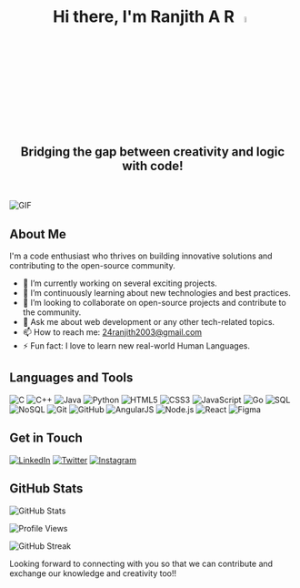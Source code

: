 # <h1 align="center">Hi there, I'm Ranjith A R <img src="https://media.giphy.com/media/hvRJCLFzcasrR4ia7z/giphy.gif" width="5%"></a> </h1>
<h2 align="center"> Bridging the gap between creativity and logic with code!</h2>
<br>

![GIF](https://images-wixmp-ed30a86b8c4ca887773594c2.wixmp.com/f/c83c004e-1370-4756-88e5-4071de797088/dgdq8br-09cc7ad6-a021-47a5-b0e0-917b12b0f7a7.gif?token=eyJ0eXAiOiJKV1QiLCJhbGciOiJIUzI1NiJ9.eyJzdWIiOiJ1cm46YXBwOjdlMGQxODg5ODIyNjQzNzNhNWYwZDQxNWVhMGQyNmUwIiwiaXNzIjoidXJuOmFwcDo3ZTBkMTg4OTgyMjY0MzczYTVmMGQ0MTVlYTBkMjZlMCIsIm9iaiI6W1t7InBhdGgiOiJcL2ZcL2M4M2MwMDRlLTEzNzAtNDc1Ni04OGU1LTQwNzFkZTc5NzA4OFwvZGdkcThici0wOWNjN2FkNi1hMDIxLTQ3YTUtYjBlMC05MTdiMTJiMGY3YTcuZ2lmIn1dXSwiYXVkIjpbInVybjpzZXJ2aWNlOmZpbGUuZG93bmxvYWQiXX0.tqRMtE-b2QiI2nnefNxSDMJvZCcYqFmq2ccg_Xfzqb8)


## About Me

I'm a code enthusiast who thrives on building innovative solutions and contributing to the open-source community.

- 🔭 I’m currently working on several exciting projects.
- 🌱 I’m continuously learning about new technologies and best practices.
- 👯 I’m looking to collaborate on open-source projects and contribute to the community.
- 💬 Ask me about web development or any other tech-related topics.
- 📫 How to reach me: 24ranjith2003@gmail.com
- ⚡ Fun fact: I love to learn new real-world Human Languages.

## Languages and Tools
![C](https://img.shields.io/badge/c-%2300599C.svg?style=for-the-badge&logo=c&logoColor=white)  ![C++](https://img.shields.io/badge/c++-%2300599C.svg?style=for-the-badge&logo=c%2B%2B&logoColor=white)  ![Java](https://img.shields.io/badge/java-%23ED8B00.svg?style=for-the-badge&logo=openjdk&logoColor=white)  ![Python](https://img.shields.io/badge/python-3670A0?style=for-the-badge&logo=python&logoColor=ffdd54)  ![HTML5](https://img.shields.io/badge/html5-%23E34F26.svg?style=for-the-badge&logo=html5&logoColor=white)  ![CSS3](https://img.shields.io/badge/css3-%231572B6.svg?style=for-the-badge&logo=css3&logoColor=white)  ![JavaScript](https://img.shields.io/badge/javascript-%23323330.svg?style=for-the-badge&logo=javascript&logoColor=%23F7DF1E)  ![Go](https://img.shields.io/badge/go-%2300ADD8.svg?style=for-the-badge&logo=go&logoColor=white)  ![SQL](https://img.shields.io/badge/sql-%2307405e.svg?style=for-the-badge&logo=sqlite&logoColor=white)  ![NoSQL](https://img.shields.io/badge/nosql-%23FF6F00.svg?style=for-the-badge&logo=mongodb&logoColor=white)  ![Git](https://img.shields.io/badge/git-%23F05032.svg?style=for-the-badge&logo=git&logoColor=white)  ![GitHub](https://img.shields.io/badge/github-%23181717.svg?style=for-the-badge&logo=github&logoColor=white)  ![AngularJS](https://img.shields.io/badge/angular.js-%23E23237.svg?style=for-the-badge&logo=angularjs&logoColor=white)  ![Node.js](https://img.shields.io/badge/node.js-%2343853D.svg?style=for-the-badge&logo=node.js&logoColor=white)  ![React](https://img.shields.io/badge/react-%2361DAFB.svg?style=for-the-badge&logo=react&logoColor=black)  ![Figma](https://img.shields.io/badge/figma-%23F24E1E.svg?style=for-the-badge&logo=figma&logoColor=white)  




## Get in Touch

[![LinkedIn](https://img.shields.io/badge/LinkedIn-0A66C2?style=for-the-badge&logo=linkedin&logoColor=white)](https://www.linkedin.com/in/ranjith-a-r) [![Twitter](https://img.shields.io/badge/Twitter-1DA1F2?style=for-the-badge&logo=twitter&logoColor=white)](https://twitter.com/ranjith-a-r) [![Instagram](https://img.shields.io/badge/Instagram-E4405F?style=for-the-badge&logo=instagram&logoColor=white)](https://instagram.com/reign_jeeth)

## GitHub Stats

![GitHub Stats](https://github-readme-stats.vercel.app/api?username=ranjith-nayak&show_icons=true)

![Profile Views](https://komarev.com/ghpvc/?username=ranjith-nayak&color=blue&shape=flat-square)

![GitHub Streak](https://streak-stats.demolab.com/?user=ranjith-nayak&theme=dark)

Looking forward to connecting with you so that we can contribute and exchange our knowledge and creativity too!!
